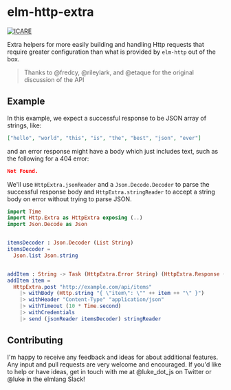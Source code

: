 # elm-http-extra

[![ICARE](https://icarebadge.com/ICARE-white.png)](https://icarebadge.com)

Extra helpers for more easily building and handling Http requests that require
greater configuration than what is provided by `elm-http` out of the box.


> Thanks to @fredcy, @rileylark, and @etaque for the original discussion of the
  API

## Example

In this example, we expect a successful response to be JSON array of strings,
like:

```json
["hello", "world", "this", "is", "the", "best", "json", "ever"]
```

and an error response might have a body which just includes text, such as the
following for a 404 error:

```json
Not Found.
```

We'll use `HttpExtra.jsonReader` and a `Json.Decode.Decoder` to parse the
successful response body and `HttpExtra.stringReader` to accept a string
body on error without trying to parse JSON.

```elm
import Time
import Http.Extra as HttpExtra exposing (..)
import Json.Decode as Json


itemsDecoder : Json.Decoder (List String)
itemsDecoder =
  Json.list Json.string


addItem : String -> Task (HttpExtra.Error String) (HttpExtra.Response (List String))
addItem item =
  HttpExtra.post "http://example.com/api/items"
    |> withBody (Http.string "{ \"item\": \"" ++ item ++ "\" }")
    |> withHeader "Content-Type" "application/json"
    |> withTimeout (10 * Time.second)
    |> withCredentials
    |> send (jsonReader itemsDecoder) stringReader
```

## Contributing

 I'm happy to receive any feedback and ideas for about additional features. Any
input and pull requests are very welcome and encouraged. If you'd like to help
or have ideas, get in touch with me at @luke_dot_js on Twitter or @luke in the
elmlang Slack!
